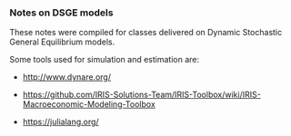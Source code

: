 ### Notes on DSGE models 

These notes were compiled for classes delivered on Dynamic Stochastic General Equilibrium models. 

Some tools used for simulation and estimation are:

* http://www.dynare.org/

* https://github.com/IRIS-Solutions-Team/IRIS-Toolbox/wiki/IRIS-Macroeconomic-Modeling-Toolbox

* https://julialang.org/
